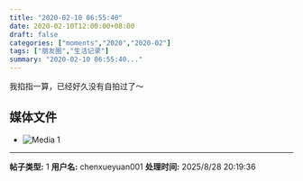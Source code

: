```yaml
---
title: "2020-02-10 06:55:40"
date: 2020-02-10T12:00:00+08:00
draft: false
categories: ["moments","2020","2020-02"]
tags: ["朋友圈","生活记录"]
summary: "2020-02-10 06:55:40..."
---
```


我掐指一算，已经好久没有自拍过了～

## 媒体文件

- ![Media 1](/Moments/photos/2020-02-10/202002100655400.jpg)

---

**帖子类型:** 1
**用户名:** chenxueyuan001
**处理时间:** 2025/8/28 20:19:36